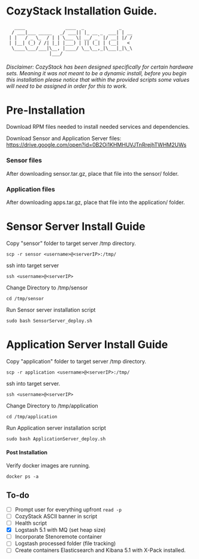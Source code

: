 # CozyStack Installation Guide.

```
   ____               ____  _             _    
  / ___|___ _____   _/ ___|| |_ __ _  ___| | __
 | |   / _ \_  / | | \___ \| __/ _` |/ __| |/ /
 | |__| (_) / /| |_| |___) | || (_| | (__|   <
  \____\___/___|\__, |____/ \__\__,_|\___|_|\_\
                |___/                          
```

###### Disclaimer: CozyStack has been designed specifically for certain hardware sets. Meaning it was not meant to be a dynamic install, before you begin this installation please notice that within the provided scripts some  values will need to be assigned in order for this to work.

# Pre-Installation
Download RPM files needed to install needed services and dependencies.

Download Sensor and Application Server files: https://drive.google.com/open?id=0B2Oi1KHMHUVJTnRrejhTWHM2UWs

### Sensor files
After downloading sensor.tar.gz, place that file into the sensor/ folder.

### Application files
After downloading apps.tar.gz, place that file into the application/ folder.

# Sensor Server Install Guide

Copy "sensor" folder to target server /tmp directory.
```
scp -r sensor <username>@<serverIP>:/tmp/
```
ssh into target server
```
ssh <username>@<serverIP>
```
Change Directory to /tmp/sensor
```
cd /tmp/sensor
```
Run Sensor server installation script
```
sudo bash SensorServer_deploy.sh
```

# Application Server Install Guide

Copy "application" folder to target server /tmp directory.
```
scp -r application <username>@<serverIP>:/tmp/
```
ssh into target server.
```
ssh <username>@<serverIP>
```
Change Directory to /tmp/application
```
cd /tmp/application
```
Run Application server installation script
```
sudo bash ApplicationServer_deploy.sh
```

#### Post Installation

Verify docker images are running.
```
docker ps -a
```

## To-do
- [ ] Prompt user for everything upfront `read -p`
- [ ] CozyStack ASCII banner in script
- [ ] Health script
- [x] Logstash 5.1 with MQ (set heap size)
- [ ] Incorporate Stenoremote container
- [ ] Logstash processed folder (file tracking)
- [ ] Create containers Elasticsearch and Kibana 5.1 with X-Pack installed.
